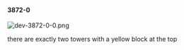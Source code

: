 #### 3872-0
![dev-3872-0-0.png](https://github.com/lil-lab/nlvr/raw/master/nlvr/dev/images/4/dev-3872-0-0.png "dev-3872-0-0.png")

there are exactly two towers with a yellow block at the top